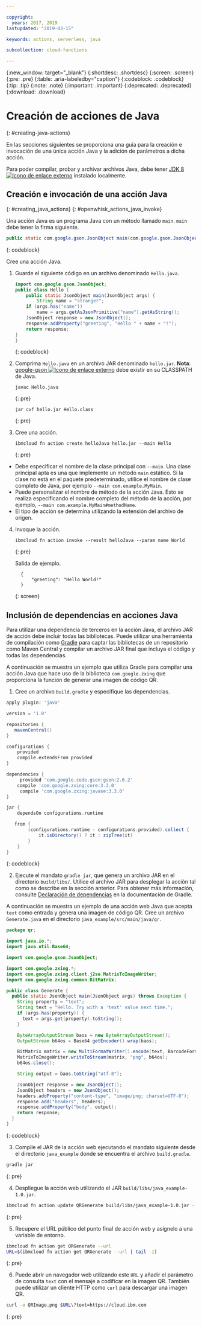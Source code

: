 ```yaml
---

copyright:
  years: 2017, 2019
lastupdated: "2019-03-15"

keywords: actions, serverless, java

subcollection: cloud-functions

---
```


{:new_window: target="_blank"}
{:shortdesc: .shortdesc}
{:screen: .screen}
{:pre: .pre}
{:table: .aria-labeledby="caption"}
{:codeblock: .codeblock}
{:tip: .tip}
{:note: .note}
{:important: .important}
{:deprecated: .deprecated}
{:download: .download}

# Creación de acciones de Java
{: #creating-java-actions}

En las secciones siguientes se proporciona una guía para la creación e invocación de una única acción Java y la adición de parámetros a dicha acción.

Para poder compilar, probar y archivar archivos Java, debe tener [JDK 8 ![Icono de enlace externo](../icons/launch-glyph.svg "Icono de enlace externo")](http://openjdk.java.net/install) instalado localmente.

## Creación e invocación de una acción Java
{: #creating_java_actions}
{: #openwhisk_actions_java_invoke}

Una acción Java es un programa Java con un método llamado `main`. `main` debe tener la firma siguiente.

```java
public static com.google.gson.JsonObject main(com.google.gson.JsonObject);
```
{: codeblock}

Cree una acción Java.

1. Guarde el siguiente código en un archivo denominado `Hello.java`.

    ```java
    import com.google.gson.JsonObject;
    public class Hello {
        public static JsonObject main(JsonObject args) {
            String name = "stranger";
        if (args.has("name"))
            name = args.getAsJsonPrimitive("name").getAsString();
        JsonObject response = new JsonObject();
        response.addProperty("greeting", "Hello " + name + "!");
        return response;
    }
    }
    ```
    {: codeblock}

2. Comprima `Hello.java` en un archivo JAR denominado `hello.jar`. **Nota**: [google-gson ![Icono de enlace externo](../icons/launch-glyph.svg "Icono de enlace externo")](https://github.com/google/gson) debe existir en su CLASSPATH de Java.

    ```
    javac Hello.java
    ```
    {: pre}

    ```
    jar cvf hello.jar Hello.class
    ```
    {: pre}

3. Cree una acción.

    ```
    ibmcloud fn action create helloJava hello.jar --main Hello
    ```
    {: pre}

  * Debe especificar el nombre de la clase principal con `--main`. Una clase principal apta es una que implemente un método `main` estático. Si la clase no está en el paquete predeterminado, utilice el nombre de clase completo de Java, por ejemplo `--main com.example.MyMain`.
  * Puede personalizar el nombre de método de la acción Java. Esto se realiza especificando el nombre completo del método de la acción, por ejemplo, `--main com.example.MyMain#methodName`.
  * El tipo de acción se determina utilizando la extensión del archivo de origen.

4. Invoque la acción.

    ```
    ibmcloud fn action invoke --result helloJava --param name World
    ```
    {: pre}

    Salida de ejemplo.

    ```
      {
          "greeting": "Hello World!"
      }
    ```
    {: screen}

## Inclusión de dependencias en acciones Java

Para utilizar una dependencia de terceros en la acción Java, el archivo JAR de acción debe incluir todas las bibliotecas.
Puede utilizar una herramienta de compilación como [Gradle](https://gradle.org) para captar las bibliotecas de un repositorio como Maven Central y compilar un archivo JAR final que incluya el código y todas las dependencias.

A continuación se muestra un ejemplo que utiliza Gradle para compilar una acción Java que hace uso de la biblioteca
`com.google.zxing` que proporciona la función de generar una imagen de código QR.

1. Cree un archivo `build.gradle` y especifique las dependencias.

  ```gradle
  apply plugin: 'java'

  version = '1.0'

  repositories {
     mavenCentral()
  }

  configurations {
      provided
      compile.extendsFrom provided
  }

  dependencies {
       provided 'com.google.code.gson:gson:2.6.2'
      compile 'com.google.zxing:core:3.3.0'
       compile 'com.google.zxing:javase:3.3.0'
  }

  jar {
      dependsOn configurations.runtime

     from {
          (configurations.runtime - configurations.provided).collect {
              it.isDirectory() ? it : zipTree(it)
          }
      }
  }
  ```
{: codeblock}

2. Ejecute el mandato `gradle jar`, que genera un archivo JAR en el directorio `build/libs/`.
Utilice el archivo JAR para desplegar la acción tal como se describe en la sección anterior.
Para obtener más información, consulte [Declaración de dependencias](https://docs.gradle.org/current/userguide/declaring_dependencies.html#declaring_dependencies) en la documentación de Gradle.

A continuación se muestra un ejemplo de una acción web Java que acepta `text` como entrada y genera una imagen de código QR. Cree un archivo `Generate.java` en el directorio `java_example/src/main/java/qr`.

  ```java
  package qr;

  import java.io.*;
  import java.util.Base64;

  import com.google.gson.JsonObject;

  import com.google.zxing.*;
  import com.google.zxing.client.j2se.MatrixToImageWriter;
  import com.google.zxing.common.BitMatrix;

  public class Generate {
    public static JsonObject main(JsonObject args) throws Exception {
      String property = "text";
      String text = "Hello. Try with a 'text' value next time.";
      if (args.has(property)) {
        text = args.get(property).toString();
      }

      ByteArrayOutputStream baos = new ByteArrayOutputStream();
      OutputStream b64os = Base64.getEncoder().wrap(baos);

      BitMatrix matrix = new MultiFormatWriter().encode(text, BarcodeFormat.QR_CODE, 300, 300);
      MatrixToImageWriter.writeToStream(matrix, "png", b64os);
      b64os.close();

      String output = baos.toString("utf-8");

      JsonObject response = new JsonObject();
      JsonObject headers = new JsonObject();
      headers.addProperty("content-type", "image/png; charset=UTF-8");
      response.add("headers", headers);
      response.addProperty("body", output);
      return response;
    }
  }
  ```
{: codeblock}

3. Compile el JAR de la acción web ejecutando el mandato siguiente desde el directorio `java_example` donde se encuentra el archivo `build.gradle`.

  ```bash
  gradle jar
  ```
{: pre}

4. Despliegue la acción web utilizando el JAR `build/libs/java_example-1.0.jar`.

  ```bash
  ibmcloud fn action update QRGenerate build/libs/java_example-1.0.jar --main qr.Generate -m 128 --web true
  ```
{: pre}

5. Recupere el URL público del punto final de acción web y asígnelo a una variable de entorno.

  ```bash
  ibmcloud fn action get QRGenerate --url
  URL=$(ibmcloud fn action get QRGenerate --url | tail -1)
  ```
{: pre}

6. Puede abrir un navegador web utilizando este `URL` y añadir el parámetro de consulta
`text` con el mensaje a codificar en la imagen QR. También puede utilizar un cliente HTTP como
`curl` para descargar una imagen QR.

  ```bash
  curl -o QRImage.png $URL\?text=https://cloud.ibm.com
  ```
{: pre}
